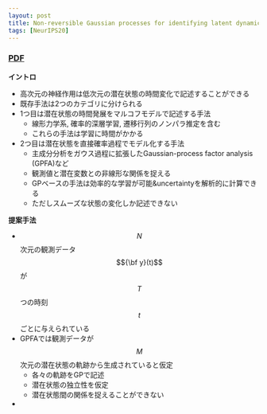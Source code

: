 ```yaml
---
layout: post
title: Non-reversible Gaussian processes for identifying latent dynamical structure in neural data
tags: [NeurIPS20]
---
```


### [PDF](https://papers.nips.cc/paper/2020/hash/6d79e030371e47e6231337805a7a2685-Abstract.html)
**イントロ**
- 高次元の神経作用は低次元の潜在状態の時間変化で記述することができる
- 既存手法は2つのカテゴリに分けられる
- 1つ目は潜在状態の時間発展をマルコフモデルで記述する手法
  - 線形力学系, 確率的深層学習, 遷移行列のノンパラ推定を含む
  - これらの手法は学習に時間がかかる
- 2つ目は潜在状態を直接確率過程でモデル化する手法
  - 主成分分析をガウス過程に拡張したGaussian-process factor analysis (GPFA)など
  - 観測値と潜在変数との非線形な関係を捉える
  - GPベースの手法は効率的な学習が可能&uncertaintyを解析的に計算できる
  - ただしスムーズな状態の変化しか記述できない

**提案手法**
- $$N$$次元の観測データ $${\bf y}(t)$$が $$T$$つの時刻 $$t$$ごとに与えられている
- GPFAでは観測データが$$M$$次元の潜在状態の軌跡から生成されていると仮定
  - 各々の軌跡をGPで記述
  - 潜在状態の独立性を仮定
  - 潜在状態間の関係を捉えることができない
-  

